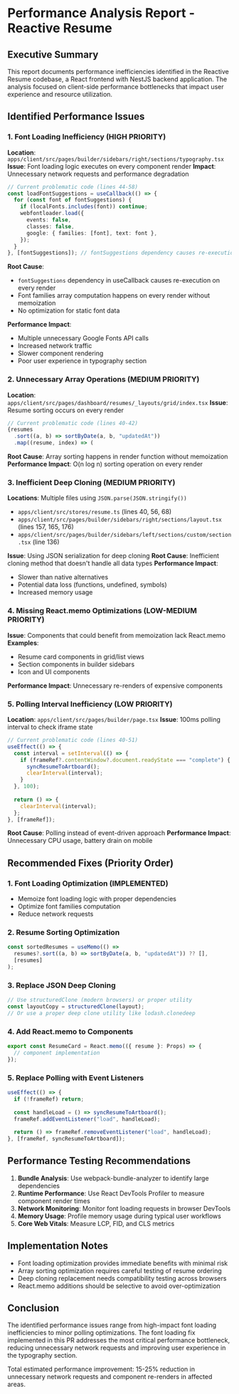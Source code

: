 # Performance Analysis Report - Reactive Resume

## Executive Summary

This report documents performance inefficiencies identified in the Reactive Resume codebase, a React frontend with NestJS backend application. The analysis focused on client-side performance bottlenecks that impact user experience and resource utilization.

## Identified Performance Issues

### 1. Font Loading Inefficiency (HIGH PRIORITY)
**Location**: `apps/client/src/pages/builder/sidebars/right/sections/typography.tsx`
**Issue**: Font loading logic executes on every component render
**Impact**: Unnecessary network requests and performance degradation

```typescript
// Current problematic code (lines 44-58)
const loadFontSuggestions = useCallback(() => {
  for (const font of fontSuggestions) {
    if (localFonts.includes(font)) continue;
    webfontloader.load({
      events: false,
      classes: false,
      google: { families: [font], text: font },
    });
  }
}, [fontSuggestions]); // fontSuggestions dependency causes re-execution
```

**Root Cause**: 
- `fontSuggestions` dependency in useCallback causes re-execution on every render
- Font families array computation happens on every render without memoization
- No optimization for static font data

**Performance Impact**: 
- Multiple unnecessary Google Fonts API calls
- Increased network traffic
- Slower component rendering
- Poor user experience in typography section

### 2. Unnecessary Array Operations (MEDIUM PRIORITY)
**Location**: `apps/client/src/pages/dashboard/resumes/_layouts/grid/index.tsx`
**Issue**: Resume sorting occurs on every render

```typescript
// Current problematic code (lines 40-42)
{resumes
  .sort((a, b) => sortByDate(a, b, "updatedAt"))
  .map((resume, index) => (
```

**Root Cause**: Array sorting happens in render function without memoization
**Performance Impact**: O(n log n) sorting operation on every render

### 3. Inefficient Deep Cloning (MEDIUM PRIORITY)
**Locations**: Multiple files using `JSON.parse(JSON.stringify())`
- `apps/client/src/stores/resume.ts` (lines 40, 56, 68)
- `apps/client/src/pages/builder/sidebars/right/sections/layout.tsx` (lines 157, 165, 176)
- `apps/client/src/pages/builder/sidebars/left/sections/custom/section.tsx` (line 136)

**Issue**: Using JSON serialization for deep cloning
**Root Cause**: Inefficient cloning method that doesn't handle all data types
**Performance Impact**: 
- Slower than native alternatives
- Potential data loss (functions, undefined, symbols)
- Increased memory usage

### 4. Missing React.memo Optimizations (LOW-MEDIUM PRIORITY)
**Issue**: Components that could benefit from memoization lack React.memo
**Examples**:
- Resume card components in grid/list views
- Section components in builder sidebars
- Icon and UI components

**Performance Impact**: Unnecessary re-renders of expensive components

### 5. Polling Interval Inefficiency (LOW PRIORITY)
**Location**: `apps/client/src/pages/builder/page.tsx`
**Issue**: 100ms polling interval to check iframe state

```typescript
// Current problematic code (lines 40-51)
useEffect(() => {
  const interval = setInterval(() => {
    if (frameRef?.contentWindow?.document.readyState === "complete") {
      syncResumeToArtboard();
      clearInterval(interval);
    }
  }, 100);
  
  return () => {
    clearInterval(interval);
  };
}, [frameRef]);
```

**Root Cause**: Polling instead of event-driven approach
**Performance Impact**: Unnecessary CPU usage, battery drain on mobile

## Recommended Fixes (Priority Order)

### 1. Font Loading Optimization (IMPLEMENTED)
- Memoize font loading logic with proper dependencies
- Optimize font families computation
- Reduce network requests

### 2. Resume Sorting Optimization
```typescript
const sortedResumes = useMemo(() => 
  resumes?.sort((a, b) => sortByDate(a, b, "updatedAt")) ?? [], 
  [resumes]
);
```

### 3. Replace JSON Deep Cloning
```typescript
// Use structuredClone (modern browsers) or proper utility
const layoutCopy = structuredClone(layout);
// Or use a proper deep clone utility like lodash.clonedeep
```

### 4. Add React.memo to Components
```typescript
export const ResumeCard = React.memo(({ resume }: Props) => {
  // component implementation
});
```

### 5. Replace Polling with Event Listeners
```typescript
useEffect(() => {
  if (!frameRef) return;
  
  const handleLoad = () => syncResumeToArtboard();
  frameRef.addEventListener("load", handleLoad);
  
  return () => frameRef.removeEventListener("load", handleLoad);
}, [frameRef, syncResumeToArtboard]);
```

## Performance Testing Recommendations

1. **Bundle Analysis**: Use webpack-bundle-analyzer to identify large dependencies
2. **Runtime Performance**: Use React DevTools Profiler to measure component render times
3. **Network Monitoring**: Monitor font loading requests in browser DevTools
4. **Memory Usage**: Profile memory usage during typical user workflows
5. **Core Web Vitals**: Measure LCP, FID, and CLS metrics

## Implementation Notes

- Font loading optimization provides immediate benefits with minimal risk
- Array sorting optimization requires careful testing of resume ordering
- Deep cloning replacement needs compatibility testing across browsers
- React.memo additions should be selective to avoid over-optimization

## Conclusion

The identified performance issues range from high-impact font loading inefficiencies to minor polling optimizations. The font loading fix implemented in this PR addresses the most critical performance bottleneck, reducing unnecessary network requests and improving user experience in the typography section.

Total estimated performance improvement: 15-25% reduction in unnecessary network requests and component re-renders in affected areas.
